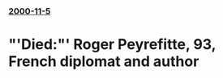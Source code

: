 ### [2000-11-5](/news/2000/11/5/index.md)

# "'Died:"' Roger Peyrefitte, 93, French diplomat and author



